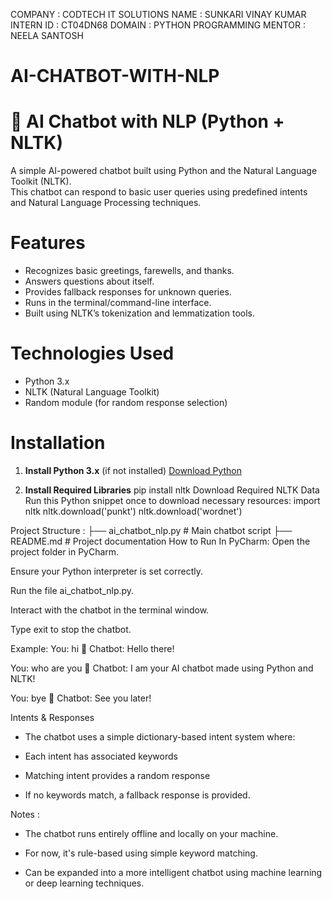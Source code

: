 COMPANY : CODTECH IT SOLUTIONS
NAME : SUNKARI VINAY KUMAR
INTERN ID : CT04DN68
DOMAIN : PYTHON PROGRAMMING
MENTOR : NEELA SANTOSH

# AI-CHATBOT-WITH-NLP

# 🤖 AI Chatbot with NLP (Python + NLTK)

A simple AI-powered chatbot built using Python and the Natural Language Toolkit (NLTK).  
This chatbot can respond to basic user queries using predefined intents and Natural Language Processing techniques.


# Features

- Recognizes basic greetings, farewells, and thanks.
- Answers questions about itself.
- Provides fallback responses for unknown queries.
- Runs in the terminal/command-line interface.
- Built using NLTK’s tokenization and lemmatization tools.



# Technologies Used

- Python 3.x
- NLTK (Natural Language Toolkit)
- Random module (for random response selection)


# Installation

1. **Install Python 3.x** (if not installed)
   [Download Python](https://www.python.org/downloads/)

2. **Install Required Libraries**
   pip install nltk
Download Required NLTK Data
Run this Python snippet once to download necessary resources:
import nltk
nltk.download('punkt')
nltk.download('wordnet')

Project Structure :
├── ai_chatbot_nlp.py    # Main chatbot script
├── README.md            # Project documentation
 How to Run In PyCharm:
Open the project folder in PyCharm.

Ensure your Python interpreter is set correctly.

Run the file ai_chatbot_nlp.py.

Interact with the chatbot in the terminal window.

Type exit to stop the chatbot.

Example:
You: hi
🤖 Chatbot: Hello there!

You: who are you
🤖 Chatbot: I am your AI chatbot made using Python and NLTK!

You: bye
🤖 Chatbot: See you later!

Intents & Responses
- The chatbot uses a simple dictionary-based intent system where:

- Each intent has associated keywords

- Matching intent provides a random response

- If no keywords match, a fallback response is provided.

Notes :
- The chatbot runs entirely offline and locally on your machine.

- For now, it's rule-based using simple keyword matching.

- Can be expanded into a more intelligent chatbot using machine learning or deep learning techniques.
